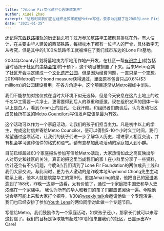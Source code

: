 ```yaml
---
title: "为Lone Fir文化遗产公园拨款发声"
author: XiBei Zhao
excerpt: "这段时间我们正在组织社区家庭给Metro写信，要求为拖延了近20年的Lone Fir文化遗产公园提供资金，想想1,100名华工曾经被埋葬在那里，县政府曾经无视华人的基本尊严在那上面建楼，后来更是推到旧楼要开发成公寓楼群，当时的中华会馆和社区有识之士挺身而出阻止了政府的做法，希望今天通过我们的努力最终实现建设文化遗产公园的梦想。"
date: "2021-01-25"
---
```


还记得[东西铁路接轨的历史镜头](https://www.nps.gov/gosp/learn/historyculture/a-moment-in-time.htm)吧？过万参加筑路华工被刻意排除在外。有人估计，在主要由华人建设的西部铁路，每根枕木下都有一位华人的尸骨，具体数字无从考究，但是其中的1,100名筑路华工就被埋在了我们城市东边的Lone Fir墓地。

2004年County计划将墓地夷为平地用作地产开发，在社区一帮[有识之士](http://lonefir.org/)(就包括当时活跃于社区的[中华会馆](https://www.oregonccba.org/))的干预下，这个项目被搁置了下来。后来Metro召集了社区开会决定建成一个[文化遗产公园](http://lonefir.org/cultural-heritage-garden/)，但是因为经费问题，一直只是一个空想。2019年Metro的一个bond measure获得通过，里面原本包含只占0.6%($3 millions)的公园建设费用，在各方角逐中，这个项目逐渐从Metro视线中消失。

我们不能参加对接仪式在当时大环境下似无选择，但是今天安息在这片土地上的过千名华工需要一片净土，更需要得到后人的尊重和感激。现在组织发声的团体一半以上是白人，看到Zoom上的脸孔，让我汗颜。和组织者们商谈后，认为发动社区成员给所在区的[Metro Councilors](https://www.oregonmetro.gov/about-metro/metro-council/find-your-councilor)写信发声应该是最为有效。

这个活动可以作为一个家庭活动，让我们的孩子们担当主力。凡是初中以上的学生，完成这封信并寄给Metro Councilor，便可以得到5-10个小时义工时间。我们希望通过这项活动，让我们的孩子们进一步了解华人历史，增进家人相互交流，并有机会学习这种信件的格式和语气。请有意参加此项活动的家庭加入到小群。


目前已经超过60个家庭报名参加写信给Metro活动，大家热情如此之高反映出华人对历史和社区的关注，真正的把这里当成我们的家！在小群里分享了一些资料，估计还会有不少问题，今晚8点我们请到了Lone Fir Foundation的两位成员上线和我们大家交流。与此同时，更为令人激动的是昨晚本地Raymond Chong先生主动联系上我，他本人就是筑路华工的第6代。更加Amazing的是，他把自己的[家谱](https://www.mychinaroots.com/samples/zhang-odyssey/ancestors.html)追溯到了158代，昨晚一边聊一边看，太有价值了，通过一个家庭把中国史和华人史浓缩在一个家族中。 我认为所有的华人和我们的孩子们都应该阅读一遍。今晚他说会尽可能上来和大家打个招呼，1/30的[weekly talk](http://pdxchinese.org/weeklytalk/)会邀请他做一个专题演讲。我们也已经安排了参加[Youth Lens](http://pdxchinese.org/youthlens/)的两位同学对此做一个专题节目。

写信给Metro，我们鼓励作为一个家庭活动，如果孩子还小，那家长们就可以来写这封信了。我们的目标是争取能有超过100封信来自我们的社区，已显示出We Care!
